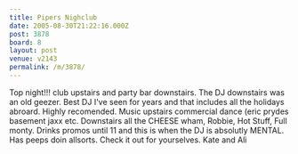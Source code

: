 ```yaml
---
title: Pipers Nighclub
date: 2005-08-30T21:22:16.000Z
post: 3878
board: 8
layout: post
venue: v2143
permalink: /m/3878/
---
```

Top night!!! club upstairs and party bar downstairs. The DJ downstairs was an old geezer. Best DJ I've seen for years and that includes all the holidays abroard. Highly recomended. Music upstairs commercial dance (eric prydes basement jaxx etc. Downstairs all the CHEESE wham, Robbie, Hot Stuff, Full monty. Drinks promos until 11 and this is when the DJ is absolutly MENTAL. Has peeps doin allsorts. Check it out for yourselves.
Kate and Ali
